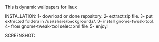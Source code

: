 This is dynamic wallpapers for linux

INSTALLATION: 
1- download or clone repository.
2- extract zip file.
3- put extracted folders in /usr/share/backgrounds/.
3- install gnome-tweak-tool.
4- from gnome-tweak-tool select xml file. 
5- enjoy!

SCREENSHOT:
